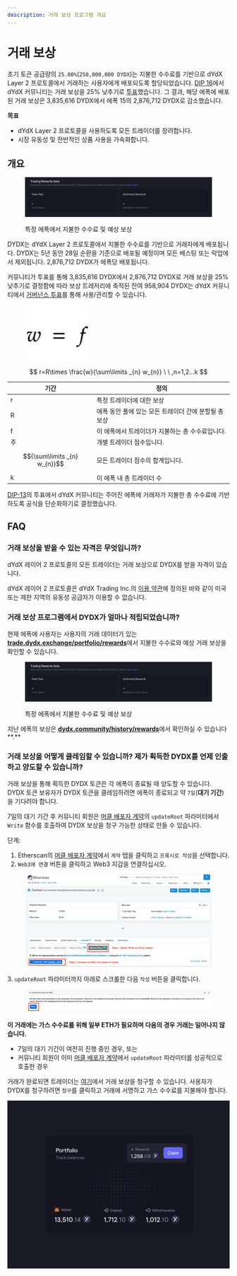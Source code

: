 ```yaml
---
description: 거래 보상 프로그램 개요
---
```


# 거래 보상

초기 토큰 공급량의 `25.00%`(`250,000,000 DYDX`)는 지불한 수수료를 기반으로 dYdX Layer 2 프로토콜에서 거래하는 사용자에게 배포되도록 할당되었습니다. [DIP 16](https://github.com/dydxfoundation/dip/blob/master/content/dips/DIP-16.md)에서 dYdX 커뮤니티는 거래 보상을 25% 낮추기로 [투표](https://dydx.community/dashboard/proposal/8)했습니다. 그 결과, 해당 에폭에 배포된 거래 보상은 3,835,616 DYDX에서 에폭 15의 2,876,712 DYDX로 감소했습니다.

**목표**

* dYdX Layer 2 프로토콜을 사용하도록 모든 트레이더를 장려합니다.
* 시장 유동성 및 전반적인 상품 사용을 가속화합니다.

## **개요**

<figure><img src="../.gitbook/assets/1-fees-paid-estimated-rewards.png" alt=""><figcaption><p>특정 에폭에서 지불한 수수료 및 예상 보상</p></figcaption></figure>

DYDX는 dYdX Layer 2 프로토콜에서 지불한 수수료를 기반으로 거래자에게 배포됩니다. DYDX는 5년 동안 28일 순환을 기준으로 배포될 예정이며 모든 베스팅 또는 락업에서 제외됩니다. 2,876,712 DYDX가 에폭당 배포됩니다.

커뮤니티가 투표를 통해 3,835,616 DYDX에서 2,876,712 DYDX로 거래 보상을 25% 낮추기로 결정함에 따라 보상 트레저리에 축적된 잔여 958,904 DYDX는 dYdX 커뮤니티에서 [거버넌스 투표](https://docs.dydx.community/dydx-governance/voting-and-governance/governance-parameters)를 통해 사용/관리할 수 있습니다.

<figure><img src="../.gitbook/assets/1-trading-rewards-formula-new.png" alt=""><figcaption></figcaption></figure>

$$ r=R\times \frac{w}{\sum\limits _{n} w_{n}} \ \ ,n=1,2...k $$

| 기간 | 정의 |
| ---------------------------- | ----------------------------------------------------------------------- |
| r | 특정 트레이더에 대한 보상 |
| R | 에폭 동안 풀에 있는 모든 트레이더 간에 분할될 총 보상 |
| f | 이 에폭에서 트레이더가 지불하는 총 수수료입니다. |
| 주 | 개별 트레이더 점수입니다. |
| $${\sum\limits _{n} w_{n}}$$ | 모든 트레이더 점수의 합계입니다. |
| k | 이 에폭 내 총 트레이더 수 |

[DIP-13](https://github.com/dydxfoundation/dip/blob/master/content/dips/DIP-13.md)의 투표에서 dYdX 커뮤니티는 주어진 에폭에 거래자가 지불한 총 수수료에 기반하도록 공식을 단순화하기로 결정했습니다.

## FAQ

### 거래 보상을 받을 수 있는 자격은 무엇입니까?

dYdX 레이어 2 프로토콜의 모든 트레이더는 거래 보상으로 DYDX를 받을 자격이 있습니다.

dYdX 레이어 2 프로토콜은 dYdX Trading Inc.의 [이용 약관](https://dydx.exchange/terms)에 정의된 바와 같이 미국 또는 제한 지역의 유동성 공급자가 이용할 수 없습니다.

### 거래 보상 프로그램에서 DYDX가 얼마나 적립되었습니까?

현재 에폭에 사용자는 사용자의 거래 데이터가 있는 [**trade.dydx.exchange/portfolio/rewards**](https://trade.dydx.exchange/portfolio/rewards)에서 지불한 수수료와 예상 거래 보상을 확인할 수 있습니다.

<figure><img src="../.gitbook/assets/1-fees-paid-estimated-rewards.png" alt=""><figcaption><p>특정 에폭에서 지불한 수수료 및 예상 보상</p></figcaption></figure>

지난 에폭의 보상은 [**dydx.community/history/rewards**](https://dydx.community/history/rewards)에서 확인하실 수 있습니다**.**

### 거래 보상을 어떻게 클레임할 수 있습니까? 제가 획득한 DYDX를 언제 인출하고 양도할 수 있습니까?

거래 보상을 통해 획득한 DYDX 토큰은 각 에폭이 종료될 때 양도할 수 있습니다. DYDX 토큰 보유자가 DYDX 토큰을 클레임하려면 에폭이 종료되고 약 `7일`(**대기 기간**)을 기다려야 합니다.

7일의 대기 기간 후 커뮤니티 회원은 [머클 배포자 계약](https://etherscan.io/address/0x01d3348601968ab85b4bb028979006eac235a588#writeProxyContract)의 `updateRoot` 파라미터에서 `Write` 함수를 호출하여 DYDX 보상을 청구 가능한 상태로 만들 수 있습니다.

단계:

1. Etherscan의 [머클 배포자 계약](https://etherscan.io/address/0x01d3348601968ab85b4bb028979006eac235a588#writeProxyContract)에서 `계약` 탭을 클릭하고 `프록시로 작성`을 선택합니다.
2. `Web3에 연결` 버튼을 클릭하고 Web3 지갑을 연결하십시오.

<figure><img src="../.gitbook/assets/merkle-distributor-contract.jpeg" alt=""><figcaption></figcaption></figure>

3\. `updateRoot` 파라미터까지 아래로 스크롤한 다음 `작성` 버튼을 클릭합니다.

<figure><img src="../.gitbook/assets/updateRoot-claiming.jpeg" alt=""><figcaption></figcaption></figure>

**이 거래에는 가스 수수료를 위해 일부 ETH가 필요하며 다음의 경우 거래는 일어나지 않습니다.**

* 7일의 대기 기간이 여전히 진행 중인 경우, 또는
* 커뮤니티 회원이 이미 [머클 배포자 계약](https://etherscan.io/address/0x01d3348601968ab85b4bb028979006eac235a588#writeProxyContract)에서 `updateRoot` 파라미터를 성공적으로 호출한 경우

거래가 완료되면 트레이더는 [여기](https://dydx.community/dashboard)에서 거래 보상을 청구할 수 있습니다. 사용자가 DYDX를 청구하려면 `청구`를 클릭하고 거래에 서명하고 가스 수수료를 지불해야 합니다.

![보상 포트폴리오 개요](../.gitbook/assets/1-portfolio-overview-rewards.png)
